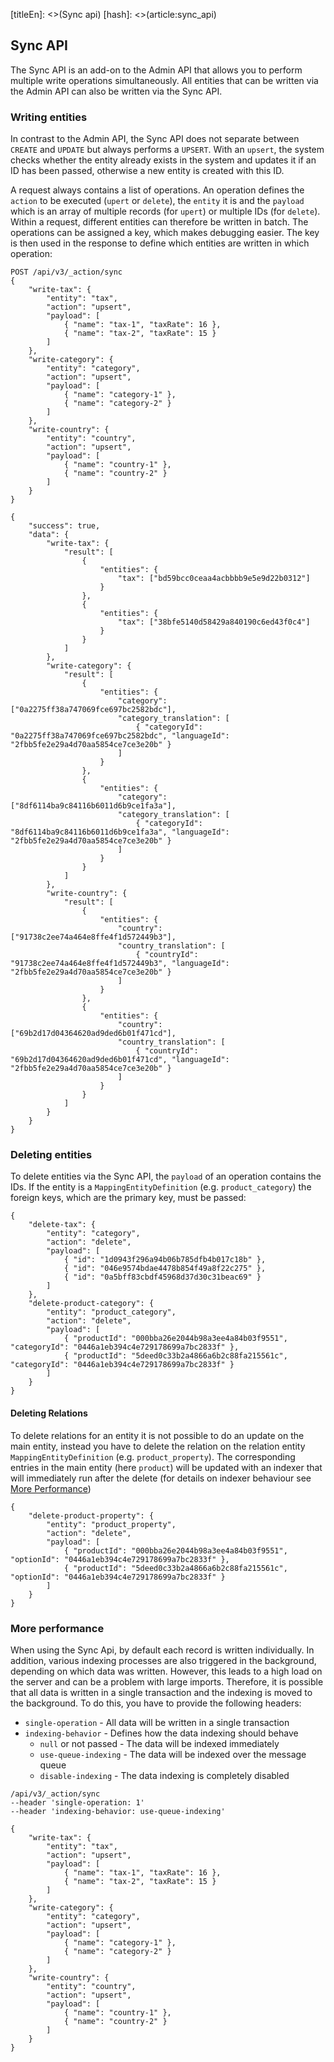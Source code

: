 [titleEn]: <>(Sync api)
[hash]: <>(article:sync_api)

## Sync API
The Sync API is an add-on to the Admin API that allows you to perform multiple write operations simultaneously.
All entities that can be written via the Admin API can also be written via the Sync API.

### Writing entities
In contrast to the Admin API, the Sync API does not separate between `CREATE` and `UPDATE` but always performs a `UPSERT`.
With an `upsert`, the system checks whether the entity already exists in the system and updates it if an ID has been passed, otherwise a new entity is created with this ID.

A request always contains a list of operations. An operation defines the `action` to be executed (`upert` or `delete`), the `entity` it is and the `payload` which is an array of multiple records (for `upert`) or multiple IDs (for `delete`).
Within a request, different entities can therefore be written in batch.
The operations can be assigned a key, which makes debugging easier. The key is then used in the response to define which entities are written in which operation:

```
POST /api/v3/_action/sync
{
    "write-tax": {
        "entity": "tax",
        "action": "upsert",
        "payload": [
            { "name": "tax-1", "taxRate": 16 },
            { "name": "tax-2", "taxRate": 15 }    
        ]
    },
    "write-category": {
        "entity": "category",
        "action": "upsert",
        "payload": [
            { "name": "category-1" },
            { "name": "category-2" }
        ]
    },
    "write-country": {
        "entity": "country",
        "action": "upsert",
        "payload": [
            { "name": "country-1" },
            { "name": "country-2" }
        ]
    }
}

{
    "success": true,
    "data": {
        "write-tax": {
            "result": [
                {
                    "entities": {
                        "tax": ["bd59bcc0ceaa4acbbbb9e5e9d22b0312"]
                    }
                },
                {
                    "entities": {
                        "tax": ["38bfe5140d58429a840190c6ed43f0c4"]
                    }
                }
            ]
        },
        "write-category": {
            "result": [
                {
                    "entities": {
                        "category": ["0a2275ff38a747069fce697bc2582bdc"],
                        "category_translation": [
                            { "categoryId": "0a2275ff38a747069fce697bc2582bdc", "languageId": "2fbb5fe2e29a4d70aa5854ce7ce3e20b" }
                        ]
                    }
                },
                {
                    "entities": {
                        "category": ["8df6114ba9c84116b6011d6b9ce1fa3a"],
                        "category_translation": [
                            { "categoryId": "8df6114ba9c84116b6011d6b9ce1fa3a", "languageId": "2fbb5fe2e29a4d70aa5854ce7ce3e20b" }
                        ]
                    }
                }
            ]
        },
        "write-country": {
            "result": [
                {
                    "entities": {
                        "country": ["91738c2ee74a464e8ffe4f1d572449b3"],
                        "country_translation": [
                            { "countryId": "91738c2ee74a464e8ffe4f1d572449b3", "languageId": "2fbb5fe2e29a4d70aa5854ce7ce3e20b" }
                        ]
                    }
                },
                {
                    "entities": {
                        "country": ["69b2d17d04364620ad9ded6b01f471cd"],
                        "country_translation": [
                            { "countryId": "69b2d17d04364620ad9ded6b01f471cd", "languageId": "2fbb5fe2e29a4d70aa5854ce7ce3e20b" }
                        ]
                    }
                }
            ]
        }
    }
}
```

### Deleting entities
To delete entities via the Sync API, the `payload` of an operation contains the IDs. If the entity is a `MappingEntityDefinition` (e.g. `product_category`) the foreign keys, which are the primary key, must be passed:

```
{
    "delete-tax": {
        "entity": "category",
        "action": "delete",
        "payload": [
            { "id": "1d0943f296a94b06b785dfb4b017c18b" },
            { "id": "046e9574bdae4478b854f49a8f22c275" },
            { "id": "0a5bff83cbdf45968d37d30c31beac69" }
        ]
    },
    "delete-product-category": {
        "entity": "product_category",
        "action": "delete",
        "payload": [
            { "productId": "000bba26e2044b98a3ee4a84b03f9551", "categoryId": "0446a1eb394c4e729178699a7bc2833f" },
            { "productId": "5deed0c33b2a4866a6b2c88fa215561c", "categoryId": "0446a1eb394c4e729178699a7bc2833f" }
        ]
    }
}
```

#### Deleting Relations
To delete relations for an entity it is not possible to do an update on the main entity, instead you have to delete the relation on the relation entity `MappingEntityDefinition` (e.g. `product_property`).
The corresponding entries in the main entity (here `product`) will be updated with an indexer that will immediately run after the delete (for details on indexer behaviour see [More Performance](#more-performance))  

```
{
    "delete-product-property": {
        "entity": "product_property",
        "action": "delete",
        "payload": [
            { "productId": "000bba26e2044b98a3ee4a84b03f9551", "optionId": "0446a1eb394c4e729178699a7bc2833f" },
            { "productId": "5deed0c33b2a4866a6b2c88fa215561c", "optionId": "0446a1eb394c4e729178699a7bc2833f" }
        ]
    }
}
```

### More performance
When using the Sync Api, by default each record is written individually. In addition, various indexing processes are also triggered in the background, depending on 
which data was written. However, this leads to a high load on the server and can be a problem with large imports.
Therefore, it is possible that all data is written in a single transaction and the indexing is moved to the background.
To do this, you have to provide the following headers:
* `single-operation` - All data will be written in a single transaction
* `indexing-behavior` - Defines how the data indexing should behave
    * `null` or not passed - The data will be indexed immediately
    * `use-queue-indexing` - The data will be indexed over the message queue
    * `disable-indexing` - The data indexing is completely disabled

```
/api/v3/_action/sync
--header 'single-operation: 1'
--header 'indexing-behavior: use-queue-indexing'

{
    "write-tax": {
        "entity": "tax",
        "action": "upsert",
        "payload": [
            { "name": "tax-1", "taxRate": 16 },
            { "name": "tax-2", "taxRate": 15 }    
        ]
    },
    "write-category": {
        "entity": "category",
        "action": "upsert",
        "payload": [
            { "name": "category-1" },
            { "name": "category-2" }
        ]
    },
    "write-country": {
        "entity": "country",
        "action": "upsert",
        "payload": [
            { "name": "country-1" },
            { "name": "country-2" }
        ]
    }
}
```
